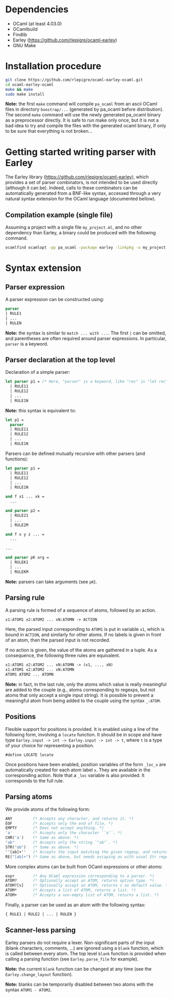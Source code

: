 # Dependencies

 * OCaml (at least 4.03.0)
 * OCamlbuild
 * Findlib
 * Earley (https://github.com/rlepigre/ocaml-earley)
 * GNU Make

# Installation procedure

```bash
git clone https://github.com/rlepigre/ocaml-earley-ocaml.git
cd ocaml-earley-ocaml
make && make
sudo make install
```

**Note:** the first `make` command will compile `pa_ocaml` from an ascii OCaml
files in directory `boostrap/...` (generated by pa_ocaml before distribution).
The second `make` command will use the newly generated pa_ocaml binary as a
preprocessor directly. It is safe to run make only once, but it is not a bad
idea to try and compile the files with the generated ocaml binary, if only to
be sure that everything is not broken...

# Getting started writing parser with Earley

The Earley library (https://github.com/rlepigre/ocaml-earley), which provides
a set of parser combinators, is not intended to be used directly (although it
can be). Indeed, calls to these combinators can be automatically generated
from a BNF-like syntax, accessed through a very natural syntax extension for
the OCaml language (documented bellow).

## Compilation example (single file)

Assuming a project with a single file `my_project.ml`, and no other dependency
than Earley, a binary could be produced with the following command.
```bash
ocamlfind ocamlopt -pp pa_ocaml -package earley -linkpkg -o my_project my_project.ml
```

# Syntax extension

## Parser expression

A parser expression can be constructed using:
```ocaml
parser
| RULE1
| ...
| RULEN
```

**Note:** the syntax is similar to `match ... with ...`. The first `|` can be
omitted, and parentheses are often required around parser expressions. In
particular, `parser` is a keyword.

## Parser declaration at the top level

Declaration of a simple parser:
```ocaml
let parser p1 = (* Here, "parser" is a keyword, like "rec" in "let rec". *)
  | RULE11
  | RULE12
  | ...
  | RULE1N
```

**Note:** this syntax is equivalent to:
```ocaml
let p1 =
  parser
  | RULE11
  | RULE12
  | ...
  | RULE1N
```

Parsers can be defined mutually recursive with other parsers (and functions):
```ocaml
let parser p1 =
  | RULE11
  | RULE12
  | ...
  | RULE1N

and f x1 ... xk =
  ...

and parser p2 =
  | RULE21
  | ...
  | RULE2M

and f x y z ... =
  ...

...

and parser pK arg =
  | RULEK1
  | ...
  | RULEKM
```

**Note:** parsers can take arguments (see `pK`).

## Parsing rule

A parsing rule is formed of a sequence of atoms, followed by an action.
```OCaml
x1:ATOM1 x2:ATOM2 ... xN:ATOMN -> ACTION
```
Here, the parsed input corresponding to `ATOM1` is put in variable `x1`,
which is bound in `ACTION`, and similarly for other atoms. If no labels
is given in front of an atom, then the parsed input is not recorded.

If no action is given, the value of the atoms are gathered in a tuple. As
a consequence, the following three rules are equivalent.
```OCaml
x1:ATOM1 x2:ATOM2 ... xN:ATOMN -> (x1, ..., xN)
x1:ATOM1 x2:ATOM2 ... xN:ATOMN
ATOM1 ATOM2 ... ATOMN
```

**Note:** in fact, in the last rule, only the atoms which value is really
meaningful are added to the couple (e.g., atoms corresponding to regexps,
but not atoms that only accept a single input string). It is possible to
prevent a meaningful atom from being added to the couple using the syntax
`_:ATOM`.

## Positions

Flexible support for positions is provided. It is enabled using a line of
the following form, involving a `locate` function. It should be in scope
and have type `Earley.input -> int -> Earley.input -> int -> t`, where `t`
is a type of your choice for representing a position.
```
#define LOCATE locate
```

Once positions have been enabled, position variables of the form `_loc_x`
are automatically created for each atom label `x`. They are available in
the corresponding action. Note that a `_loc` variable is also provided. It
corresponds to the full rule.

## Parsing atoms

We provide atoms of the following form:
```ocaml
ANY         (* Accepts any character, and returns it. *)
EOF         (* Accepts only the end of file. *)
EMPTY       (* Does not accept anything. *)
'a'         (* Accepts only the character `'a'`. *)
CHR('a')    (* Same as above. *)
"ab"        (* Accepts only the string `"ab"`. *)
STR("ab")   (* Same as above. *)
''[ab]+''   (* Accepts the input matching the given regexp, and returns it. *)
RE("[ab]+") (* Same as above, but needs escaping as with usual Str regexp. *)
```

More complex atoms can be built from OCaml expressions or other atoms:
```ocaml
expr        (* Any OCaml expression corresponding to a parser. *)
ATOM?       (* Optionally accept an ATOM, returns option type. *)
ATOM?[v]    (* Optionally accept an ATOM, returns v as default value. *)
ATOM*       (* Accepts a list of ATOM, returns a list. *)
ATOM+       (* Accepts a non-empty list of ATOM, returns a list. *)
```

Finally, a parser can be used as an atom with the following syntax:
```ocaml
{ RULE1 | RULE2 | ... | RULEN }
```

## Scanner-less parsing

Earley parsers do not require a lexer. Non-significant parts of the input
(blank characters, comments, ...) are ignored using a `blank` function,
which is called between every atom. The top level `blank` function is
provided when calling a parsing function (see `Earley.parse_file` for
example).

**Note:** the current `blank` function can be changed at any time (see the
`Earley.change_layout` function).

**Note:** blanks can be temporarily disabled between two atoms with the
syntax `ATOM1 - ATOM2`.
